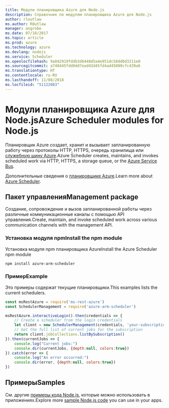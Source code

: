 ```yaml
---
title: Модули планировщика Azure для Node.js
description: Справочник по модулям планировщика Azure для Node.js
author: rloutlaw
ms.author: ROutlaw
manager: angrobe
ms.date: 07/18/2017
ms.topic: article
ms.prod: azure
ms.technology: azure
ms.devlang: nodejs
ms.service: Scheduler
ms.openlocfilehash: 9a842919fddb3d6448d5a4e951dc58dd0d3211e0
ms.sourcegitcommit: a748445fdd0dd7ead43d45fd4ad45009cfc439a6
ms.translationtype: HT
ms.contentlocale: ru-RU
ms.lasthandoff: 11/08/2018
ms.locfileid: "51122083"
---
```

# <a name="azure-scheduler-modules-for-nodejs"></a><span data-ttu-id="4a999-103">Модули планировщика Azure для Node.js</span><span class="sxs-lookup"><span data-stu-id="4a999-103">Azure Scheduler modules for Node.js</span></span>

<span data-ttu-id="4a999-104">Планировщик Azure создает, хранит и вызывает запланированную работу через протоколы HTTP, HTTPS, очередь хранилища или [служебную шину Azure](/azure/service-bus-messaging/service-bus-messaging-overview).</span><span class="sxs-lookup"><span data-stu-id="4a999-104">Azure Scheduler creates, maintains, and invokes scheduled work via HTTP, HTTPS, a storage queue, or the [Azure Service Bus](/azure/service-bus-messaging/service-bus-messaging-overview).</span></span>

<span data-ttu-id="4a999-105">Дополнительные сведения о [планировщике Azure](/azure/scheduler/scheduler-intro).</span><span class="sxs-lookup"><span data-stu-id="4a999-105">Learn more about [Azure Scheduler](/azure/scheduler/scheduler-intro).</span></span>

## <a name="management-package"></a><span data-ttu-id="4a999-106">Пакет управления</span><span class="sxs-lookup"><span data-stu-id="4a999-106">Management package</span></span>

<span data-ttu-id="4a999-107">Создание, сопровождение и вызов запланированной работы через различные коммуникационные каналы с помощью API управления.</span><span class="sxs-lookup"><span data-stu-id="4a999-107">Create, maintain, and invoke scheduled work across various communication channels with the management API.</span></span>

### <a name="install-the-npm-module"></a><span data-ttu-id="4a999-108">Установка модуля npm</span><span class="sxs-lookup"><span data-stu-id="4a999-108">Install the npm module</span></span>

<span data-ttu-id="4a999-109">Установка модуля npm планировщика Azure</span><span class="sxs-lookup"><span data-stu-id="4a999-109">Install the Azure Scheduler npm module</span></span>

```bash
npm install azure-arm-scheduler
```

### <a name="example"></a><span data-ttu-id="4a999-110">Пример</span><span class="sxs-lookup"><span data-stu-id="4a999-110">Example</span></span>

<span data-ttu-id="4a999-111">Это примеры содержат текущие планировщики.</span><span class="sxs-lookup"><span data-stu-id="4a999-111">This examples lists the current schedulers.</span></span>

```javascript
const msRestAzure = require('ms-rest-azure')
const SchedulerManagement = require('azure-arm-scheduler')

msRestAzure.interactiveLogin().then(credentials => {
    // Create a scheduler from the login credentials
    let client = new SchedulerManagement(credentials, 'your-subscription-id')
    // Get the full list of current jobs for the subscription
    return client.jobCollections.listBySubscription()
}).then(currentJobs => {
    console.log("Current jobs:")
    console.dir(currentJobs, {depth:null, colors:true})
}).catch(error => {
    console.log("An error occurred:")
    console.dir(error, {depth:null, colors:true})
})
```

## <a name="samples"></a><span data-ttu-id="4a999-112">Примеры</span><span class="sxs-lookup"><span data-stu-id="4a999-112">Samples</span></span>

<span data-ttu-id="4a999-113">См. другие [примеры кода Node.js](https://azure.microsoft.com/resources/samples/?platform=nodejs), которые можно использовать в приложениях.</span><span class="sxs-lookup"><span data-stu-id="4a999-113">Explore more [sample Node.js code](https://azure.microsoft.com/resources/samples/?platform=nodejs) you can use in your apps.</span></span>
